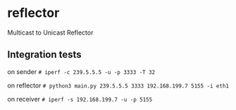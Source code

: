 # reflector
Multicast to Unicast Reflector

## Integration tests
on sender
`# iperf -c 239.5.5.5 -u -p 3333 -T 32 `

on reflector
`# python3 main.py 239.5.5.5 3333 192.168.199.7 5155 -i eth1`

on receiver
`# iperf -s 192.168.199.7 -u -p 5155`